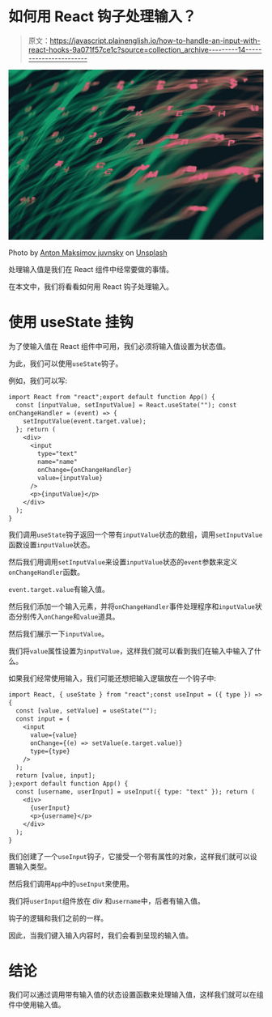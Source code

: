 # 如何用 React 钩子处理输入？

> 原文：<https://javascript.plainenglish.io/how-to-handle-an-input-with-react-hooks-9a071f57ce1c?source=collection_archive---------14----------------------->

![](img/955c1e2d0a9ddf0985d18a93b84ed3c2.png)

Photo by [Anton Maksimov juvnsky](https://unsplash.com/@juvnsky?utm_source=medium&utm_medium=referral) on [Unsplash](https://unsplash.com?utm_source=medium&utm_medium=referral)

处理输入值是我们在 React 组件中经常要做的事情。

在本文中，我们将看看如何用 React 钩子处理输入。

# 使用 useState 挂钩

为了使输入值在 React 组件中可用，我们必须将输入值设置为状态值。

为此，我们可以使用`useState`钩子。

例如，我们可以写:

```
import React from "react";export default function App() {
  const [inputValue, setInputValue] = React.useState(""); const onChangeHandler = (event) => {
    setInputValue(event.target.value);
  }; return (
    <div>
      <input
        type="text"
        name="name"
        onChange={onChangeHandler}
        value={inputValue}
      />
      <p>{inputValue}</p>
    </div>
  );
}
```

我们调用`useState`钩子返回一个带有`inputValue`状态的数组，调用`setInputValue`函数设置`inputValue`状态。

然后我们用调用`setInputValue`来设置`inputValue`状态的`event`参数来定义`onChangeHandler`函数。

`event.target.value`有输入值。

然后我们添加一个输入元素，并将`onChangeHandler`事件处理程序和`inputValue`状态分别传入`onChange`和`value`道具。

然后我们展示一下`inputValue`。

我们将`value`属性设置为`inputValue`，这样我们就可以看到我们在输入中输入了什么。

如果我们经常使用输入，我们可能还想把输入逻辑放在一个钩子中:

```
import React, { useState } from "react";const useInput = ({ type }) => {
  const [value, setValue] = useState("");
  const input = (
    <input
      value={value}
      onChange={(e) => setValue(e.target.value)}
      type={type}
    />
  );
  return [value, input];
};export default function App() {
  const [username, userInput] = useInput({ type: "text" }); return (
    <div>
      {userInput}
      <p>{username}</p>
    </div>
  );
}
```

我们创建了一个`useInput`钩子，它接受一个带有属性的对象，这样我们就可以设置输入类型。

然后我们调用`App`中的`useInput`来使用。

我们将`userInput`组件放在 div 和`username`中，后者有输入值。

钩子的逻辑和我们之前的一样。

因此，当我们键入输入内容时，我们会看到呈现的输入值。

# 结论

我们可以通过调用带有输入值的状态设置函数来处理输入值，这样我们就可以在组件中使用输入值。
